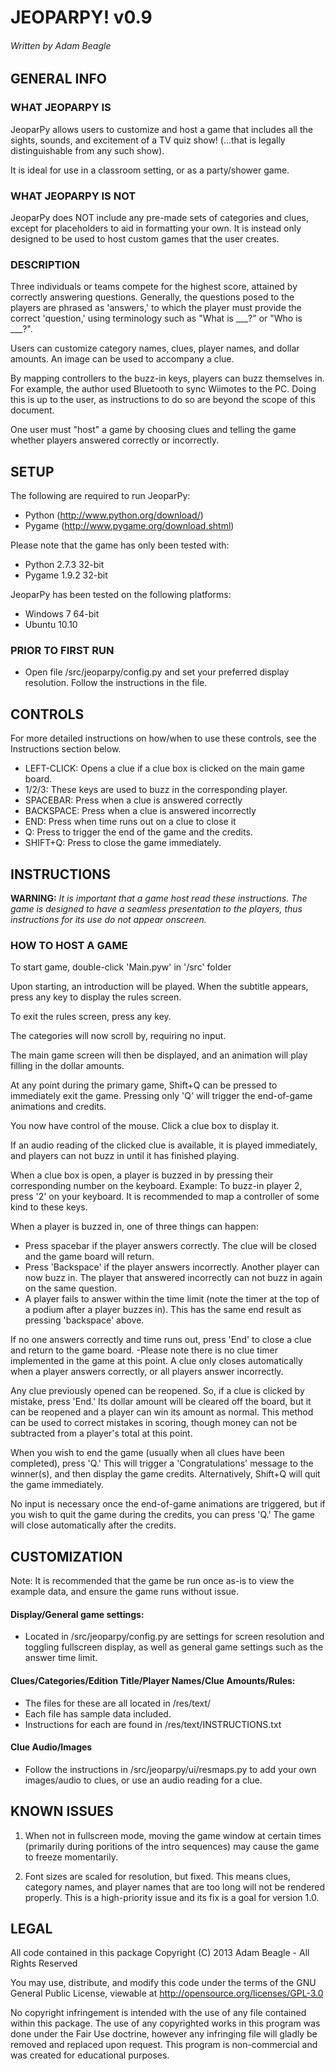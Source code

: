JEOPARPY! v0.9
===============
###### Written by Adam Beagle ######

## GENERAL INFO ##

### WHAT JEOPARPY IS ###

JeoparPy allows users to customize and host a game 
that includes all the sights, sounds, and excitement
of a TV quiz show! (...that is legally distinguishable 
from any such show).

It is ideal for use in a classroom setting, or as a party/shower game.

### WHAT JEOPARPY IS NOT ###

JeoparPy does NOT include any pre-made sets of categories and clues,
except for placeholders to aid in formatting your own.
It is instead only designed to be used to host custom games that the 
user creates.


### DESCRIPTION ###

Three individuals or teams compete for the highest score,
attained by correctly answering questions.
Generally, the questions posed to the players are phrased
as 'answers,' to which the player must provide the correct
'question,' using terminology such as "What is \_\_\_?" or "Who is \_\_\_?".

Users can customize category names, clues, player names, and dollar amounts.
An image can be used to accompany a clue.

By mapping controllers to the buzz-in keys, players can buzz themselves in.
For example, the author used Bluetooth to sync Wiimotes 
to the PC. Doing this is up to the user, as instructions to 
do so are beyond the scope of this document.

One user must "host" a game by choosing clues and telling the game whether
players answered correctly or incorrectly.



## SETUP ##

The following are required to run JeoparPy:
  * Python (http://www.python.org/download/)
  * Pygame (http://www.pygame.org/download.shtml)

Please note that the game has only been tested with:
  * Python 2.7.3 32-bit
  * Pygame 1.9.2 32-bit

JeoparPy has been tested on the following platforms:
  * Windows 7 64-bit
  * Ubuntu 10.10
  
### PRIOR TO FIRST RUN ###
  * Open file <jeoparpy root>/src/jeoparpy/config.py and set your preferred
    display resolution. Follow the instructions in the file.
  

## CONTROLS ##

For more detailed instructions on how/when to use these controls, 
see the Instructions section below.

* LEFT-CLICK: Opens a clue if a clue box is clicked on the main game board.
* 1/2/3:      These keys are used to buzz in the corresponding player.
* SPACEBAR:   Press when a clue is answered correctly
* BACKSPACE:  Press when a clue is answered incorrectly
* END:        Press when time runs out on a clue to close it
* Q:          Press to trigger the end of the game and the credits.
* SHIFT+Q:    Press to close the game immediately. 



## INSTRUCTIONS ##

**WARNING:** *It is important that a game host read these instructions. The game is designed to have a seamless presentation to the players, thus instructions for its use do not appear onscreen.*

### HOW TO HOST A GAME ###
To start game, double-click 'Main.pyw' in '/src' folder

Upon starting, an introduction will be played. 
When the subtitle appears, press any key to display the rules screen.

To exit the rules screen, press any key.

The categories will now scroll by, requiring no input.

The main game screen will then be displayed, and an animation will play 
filling in the dollar amounts.

At any point during the primary game, Shift+Q can be pressed to 
immediately exit the game. Pressing only 'Q' will trigger the 
end-of-game animations and credits.

You now have control of the mouse. Click a clue box to display it.

If an audio reading of the clicked clue is available, it is played 
immediately, and players can not buzz in until it has finished playing.

When a clue box is open, a player is buzzed in by pressing their corresponding
number on the keyboard. Example: To buzz-in player 2, press '2' on your 
keyboard. It is recommended to map a controller of some kind to these keys.

When a player is buzzed in, one of three things can happen:
  * Press spacebar if the player answers correctly. The clue will be closed and
    the game board will return.
  * Press 'Backspace' if the player answers incorrectly. Another player can now 
    buzz in. The player that answered incorrectly can not buzz in again on the 
   same question.
  * A player fails to answer within the time limit (note the timer at the top
    of a podium after a player buzzes in). This has the same end result as
    pressing 'backspace' above.

If no one answers correctly and time runs out, press 'End' to close a clue 
and return to the game board.
    -Please note there is no clue timer implemented in the game at this point.
	 A clue only closes automatically when a player answers correctly, or
	 all players answer incorrectly.

Any clue previously opened can be reopened. 
So, if a clue is clicked by mistake, press 'End.' Its dollar amount will be 
cleared off the board, but it can be reopened and a player can win its amount 
as normal. This method can be used to correct mistakes in scoring, though 
money can not be subtracted from a player's total at this point.

When you wish to end the game (usually when all clues have been completed), 
press 'Q.' This will trigger a 'Congratulations' message to the winner(s), 
and then display the game credits. Alternatively, Shift+Q will quit the game 
immediately.

No input is necessary once the end-of-game animations are triggered, but if 
you wish to quit the game during the credits, you can press 'Q.' The game will
close automatically after the credits.



## CUSTOMIZATION ##

Note: It is recommended that the game be run once as-is 
to view the example data, and ensure the game runs without issue. 

#### Display/General game settings: ####
  * Located in <jeoparpy root>/src/jeoparpy/config.py are settings for screen 
    resolution and toggling fullscreen display, as well as general game 
	settings such as the answer time limit.

#### Clues/Categories/Edition Title/Player Names/Clue Amounts/Rules: ####
  * The files for these are all located in <jeoparpy root>/res/text/
  * Each file has sample data included.
  * Instructions for each are found in /res/text/INSTRUCTIONS.txt
  
#### Clue Audio/Images ####
  * Follow the instructions in <jeoparpy root>/src/jeoparpy/ui/resmaps.py to 
    add your own images/audio to clues, or use an audio reading for a clue.
    

	
## KNOWN ISSUES ##

  1. When not in fullscreen mode, moving the game window at certain times 
     (primarily during poritions of the intro sequences) may cause the game 
	 to freeze momentarily.
	 
  2. Font sizes are scaled for resolution, but fixed. This means clues, 
     category names, and player names that are too long will not be rendered 
	 properly. This is a high-priority issue and its fix is a goal for version
	 1.0.


	 
## LEGAL ##

All code contained in this package
Copyright (C) 2013 Adam Beagle - All Rights Reserved

You may use, distribute, and modify this code under the 
terms of the GNU General Public License, 
viewable at http://opensource.org/licenses/GPL-3.0

No copyright infringement is intended with the use of any file contained 
within this package. The use of any copyrighted works in this program was 
done under the Fair Use doctrine, however any infringing file will gladly 
be removed and replaced upon request. This program is non-commercial and 
was created for educational purposes.
